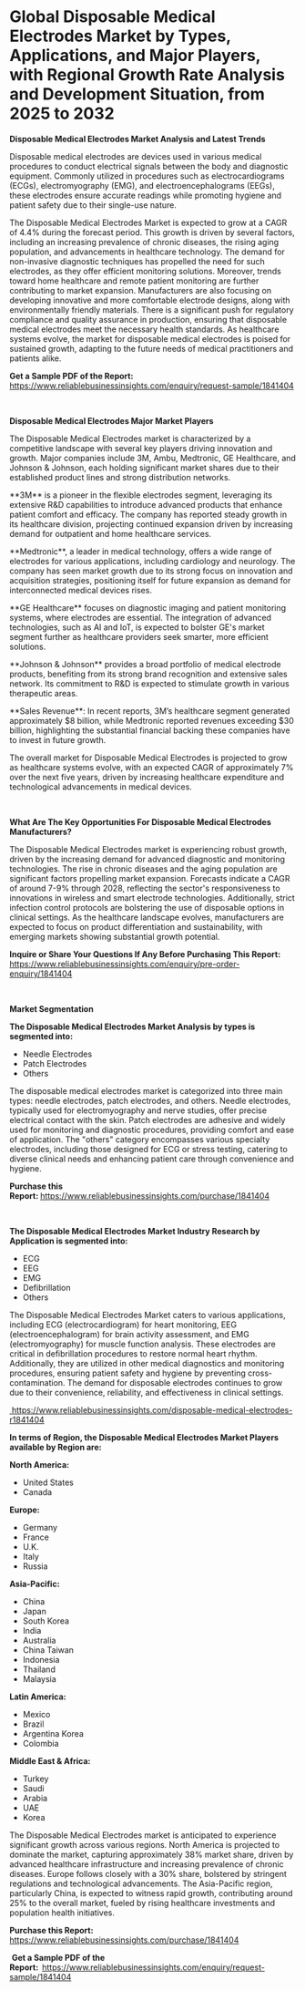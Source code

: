<p><h1>Global Disposable Medical Electrodes Market by Types, Applications, and Major Players, with Regional Growth Rate Analysis and Development Situation, from 2025 to 2032</h1></p><p><strong>Disposable Medical Electrodes Market Analysis and Latest Trends</strong></p>
<p><p>Disposable medical electrodes are devices used in various medical procedures to conduct electrical signals between the body and diagnostic equipment. Commonly utilized in procedures such as electrocardiograms (ECGs), electromyography (EMG), and electroencephalograms (EEGs), these electrodes ensure accurate readings while promoting hygiene and patient safety due to their single-use nature.</p><p>The Disposable Medical Electrodes Market is expected to grow at a CAGR of 4.4% during the forecast period. This growth is driven by several factors, including an increasing prevalence of chronic diseases, the rising aging population, and advancements in healthcare technology. The demand for non-invasive diagnostic techniques has propelled the need for such electrodes, as they offer efficient monitoring solutions. Moreover, trends toward home healthcare and remote patient monitoring are further contributing to market expansion. Manufacturers are also focusing on developing innovative and more comfortable electrode designs, along with environmentally friendly materials. There is a significant push for regulatory compliance and quality assurance in production, ensuring that disposable medical electrodes meet the necessary health standards. As healthcare systems evolve, the market for disposable medical electrodes is poised for sustained growth, adapting to the future needs of medical practitioners and patients alike.</p></p>
<p><strong>Get a Sample PDF of the Report:&nbsp;</strong> <a href="https://www.reliablebusinessinsights.com/enquiry/request-sample/1841404?utm_campaign=60&utm_medium=2&utm_source=Github&utm_content=ia&utm_term=14042025&utm_id=disposable-medical-electrodes">https://www.reliablebusinessinsights.com/enquiry/request-sample/1841404</a></p>
<p>&nbsp;</p>
<p><strong>Disposable Medical Electrodes Major Market Players</strong></p>
<p><p>The Disposable Medical Electrodes market is characterized by a competitive landscape with several key players driving innovation and growth. Major companies include 3M, Ambu, Medtronic, GE Healthcare, and Johnson & Johnson, each holding significant market shares due to their established product lines and strong distribution networks.</p><p>**3M** is a pioneer in the flexible electrodes segment, leveraging its extensive R&D capabilities to introduce advanced products that enhance patient comfort and efficacy. The company has reported steady growth in its healthcare division, projecting continued expansion driven by increasing demand for outpatient and home healthcare services.</p><p>**Medtronic**, a leader in medical technology, offers a wide range of electrodes for various applications, including cardiology and neurology. The company has seen market growth due to its strong focus on innovation and acquisition strategies, positioning itself for future expansion as demand for interconnected medical devices rises.</p><p>**GE Healthcare** focuses on diagnostic imaging and patient monitoring systems, where electrodes are essential. The integration of advanced technologies, such as AI and IoT, is expected to bolster GE's market segment further as healthcare providers seek smarter, more efficient solutions.</p><p>**Johnson & Johnson** provides a broad portfolio of medical electrode products, benefiting from its strong brand recognition and extensive sales network. Its commitment to R&D is expected to stimulate growth in various therapeutic areas.</p><p>**Sales Revenue**: In recent reports, 3M’s healthcare segment generated approximately $8 billion, while Medtronic reported revenues exceeding $30 billion, highlighting the substantial financial backing these companies have to invest in future growth.</p><p>The overall market for Disposable Medical Electrodes is projected to grow as healthcare systems evolve, with an expected CAGR of approximately 7% over the next five years, driven by increasing healthcare expenditure and technological advancements in medical devices.</p></p>
<p>&nbsp;</p>
<p><strong>What Are The Key Opportunities For Disposable Medical Electrodes Manufacturers?</strong></p>
<p><p>The Disposable Medical Electrodes market is experiencing robust growth, driven by the increasing demand for advanced diagnostic and monitoring technologies. The rise in chronic diseases and the aging population are significant factors propelling market expansion. Forecasts indicate a CAGR of around 7-9% through 2028, reflecting the sector's responsiveness to innovations in wireless and smart electrode technologies. Additionally, strict infection control protocols are bolstering the use of disposable options in clinical settings. As the healthcare landscape evolves, manufacturers are expected to focus on product differentiation and sustainability, with emerging markets showing substantial growth potential.</p></p>
<p><strong>Inquire or Share Your Questions If Any Before Purchasing This Report:</strong> <a href="https://www.reliablebusinessinsights.com/enquiry/pre-order-enquiry/1841404?utm_campaign=60&utm_medium=2&utm_source=Github&utm_content=ia&utm_term=14042025&utm_id=disposable-medical-electrodes">https://www.reliablebusinessinsights.com/enquiry/pre-order-enquiry/1841404</a></p>
<p>&nbsp;</p>
<p><strong>Market Segmentation</strong></p>
<p><strong>The Disposable Medical Electrodes Market Analysis by types is segmented into:</strong></p>
<p><ul><li>Needle Electrodes</li><li>Patch Electrodes</li><li>Others</li></ul></p>
<p><p>The disposable medical electrodes market is categorized into three main types: needle electrodes, patch electrodes, and others. Needle electrodes, typically used for electromyography and nerve studies, offer precise electrical contact with the skin. Patch electrodes are adhesive and widely used for monitoring and diagnostic procedures, providing comfort and ease of application. The "others" category encompasses various specialty electrodes, including those designed for ECG or stress testing, catering to diverse clinical needs and enhancing patient care through convenience and hygiene.</p></p>
<p><strong>Purchase this Report:&nbsp;</strong><a href="https://www.reliablebusinessinsights.com/purchase/1841404?utm_campaign=60&utm_medium=2&utm_source=Github&utm_content=ia&utm_term=14042025&utm_id=disposable-medical-electrodes">https://www.reliablebusinessinsights.com/purchase/1841404</a></p>
<p>&nbsp;</p>
<p><strong>The Disposable Medical Electrodes Market Industry Research by Application is segmented into:</strong></p>
<p><ul><li>ECG</li><li>EEG</li><li>EMG</li><li>Defibrillation</li><li>Others</li></ul></p>
<p><p>The Disposable Medical Electrodes Market caters to various applications, including ECG (electrocardiogram) for heart monitoring, EEG (electroencephalogram) for brain activity assessment, and EMG (electromyography) for muscle function analysis. These electrodes are critical in defibrillation procedures to restore normal heart rhythm. Additionally, they are utilized in other medical diagnostics and monitoring procedures, ensuring patient safety and hygiene by preventing cross-contamination. The demand for disposable electrodes continues to grow due to their convenience, reliability, and effectiveness in clinical settings.</p></p>
<p><a href="https://www.reliablebusinessinsights.com/disposable-medical-electrodes-r1841404?utm_campaign=60&utm_medium=2&utm_source=Github&utm_content=ia&utm_term=14042025&utm_id=disposable-medical-electrodes">&nbsp;https://www.reliablebusinessinsights.com/disposable-medical-electrodes-r1841404</a></p>
<p><strong>In terms of Region, the Disposable Medical Electrodes Market Players available by Region are:</strong></p>
<p>
    <p> <strong> North America: </strong>
        <ul>
            <li>United States</li>
            <li>Canada</li>
        </ul>
        </p> 
    <p> <strong> Europe: </strong>
        <ul>
            <li>Germany</li>
            <li>France</li>
            <li>U.K.</li>
            <li>Italy</li>
            <li>Russia</li>
        </ul>
        </p> 
    <p> <strong> Asia-Pacific: </strong>
        <ul>
            <li>China</li>
            <li>Japan</li>
            <li>South Korea</li>
            <li>India</li>
            <li>Australia</li>
            <li>China Taiwan</li>
            <li>Indonesia</li>
            <li>Thailand</li>
            <li>Malaysia</li>
        </ul>
        </p> 
    <p> <strong> Latin America: </strong>
        <ul>
            <li>Mexico</li>
            <li>Brazil</li>
            <li>Argentina Korea</li>
            <li>Colombia</li>
        </ul>
        </p> 
    <p> <strong> Middle East & Africa: </strong>
        <ul>
            <li>Turkey</li>
            <li>Saudi</li>
            <li>Arabia</li>
            <li>UAE</li>
            <li>Korea</li>
        </ul>
    </p>
    </p>
<p><p>The Disposable Medical Electrodes market is anticipated to experience significant growth across various regions. North America is projected to dominate the market, capturing approximately 38% market share, driven by advanced healthcare infrastructure and increasing prevalence of chronic diseases. Europe follows closely with a 30% share, bolstered by stringent regulations and technological advancements. The Asia-Pacific region, particularly China, is expected to witness rapid growth, contributing around 25% to the overall market, fueled by rising healthcare investments and population health initiatives.</p></p>
<p><strong>Purchase this Report: </strong><a href="https://www.reliablebusinessinsights.com/purchase/1841404?utm_campaign=60&utm_medium=2&utm_source=Github&utm_content=ia&utm_term=14042025&utm_id=disposable-medical-electrodes">https://www.reliablebusinessinsights.com/purchase/1841404</a></p>
<p>&nbsp;<strong>Get a Sample PDF of the Report:&nbsp;&nbsp;</strong><a href="https://www.reliablebusinessinsights.com/enquiry/request-sample/1841404?utm_campaign=60&utm_medium=2&utm_source=Github&utm_content=ia&utm_term=14042025&utm_id=disposable-medical-electrodes">https://www.reliablebusinessinsights.com/enquiry/request-sample/1841404</a></p>
<p><strong></strong></p>
<p><p></p><p></p><p></p></p>
